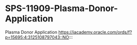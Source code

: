 # SPS-11909-Plasma-Donor-Application
Plasma Donor Application
https://iacademy.oracle.com/ords/f?p=15695:4:3125108797043::NO:::
